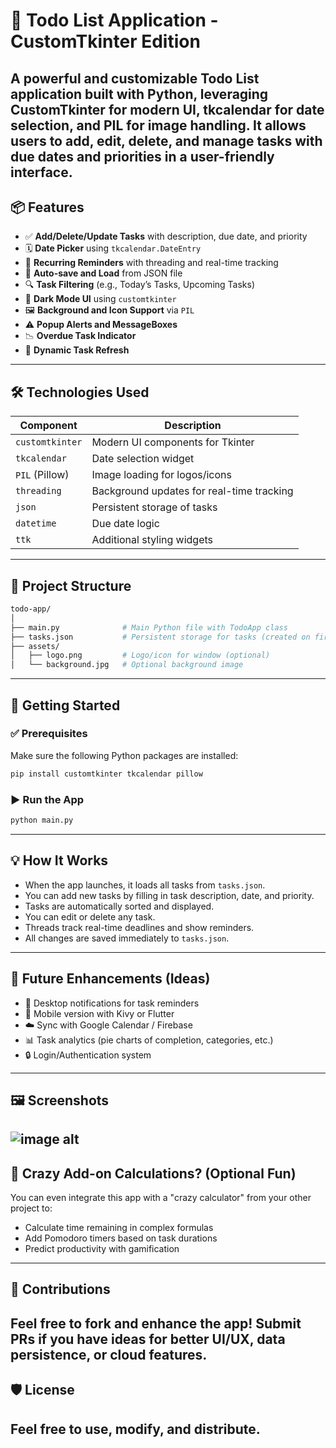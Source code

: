 # 📝 Todo List Application - CustomTkinter Edition

A powerful and customizable Todo List application built with **Python**, leveraging **CustomTkinter** for modern UI, **tkcalendar** for date selection, and **PIL** for image handling. It allows users to add, edit, delete, and manage tasks with due dates and priorities in a user-friendly interface.
---

## 📦 Features

* ✅ **Add/Delete/Update Tasks** with description, due date, and priority
* 🗓️ **Date Picker** using `tkcalendar.DateEntry`
* 🔁 **Recurring Reminders** with threading and real-time tracking
* 💾 **Auto-save and Load** from JSON file
* 🔍 **Task Filtering** (e.g., Today’s Tasks, Upcoming Tasks)
* 🌙 **Dark Mode UI** using `customtkinter`
* 🖼️ **Background and Icon Support** via `PIL`
* ⚠️ **Popup Alerts and MessageBoxes**
* 📉 **Overdue Task Indicator**
* 🔄 **Dynamic Task Refresh**
---

## 🛠️ Technologies Used

| Component       | Description                               |
| --------------- | ----------------------------------------- |
| `customtkinter` | Modern UI components for Tkinter          |
| `tkcalendar`    | Date selection widget                     |
| `PIL` (Pillow)  | Image loading for logos/icons             |
| `threading`     | Background updates for real-time tracking |
| `json`          | Persistent storage of tasks               |
| `datetime`      | Due date logic                            |
| `ttk`           | Additional styling widgets                |
---

## 📂 Project Structure

```bash
todo-app/
│
├── main.py              # Main Python file with TodoApp class
├── tasks.json           # Persistent storage for tasks (created on first run)
├── assets/
│   ├── logo.png         # Logo/icon for window (optional)
│   └── background.jpg   # Optional background image
```
---

## 🚀 Getting Started

### ✅ Prerequisites

Make sure the following Python packages are installed:

```bash
pip install customtkinter tkcalendar pillow
```

### ▶️ Run the App

```bash
python main.py
```
---

## 💡 How It Works

* When the app launches, it loads all tasks from `tasks.json`.
* You can add new tasks by filling in task description, date, and priority.
* Tasks are automatically sorted and displayed.
* You can edit or delete any task.
* Threads track real-time deadlines and show reminders.
* All changes are saved immediately to `tasks.json`.
---

## 🧠 Future Enhancements (Ideas)

* 🔔 Desktop notifications for task reminders
* 📱 Mobile version with Kivy or Flutter
* ☁️ Sync with Google Calendar / Firebase
* 📊 Task analytics (pie charts of completion, categories, etc.)
* 🔒 Login/Authentication system
---

## 🖼️ Screenshots

![image alt]()
---

## 🧩 Crazy Add-on Calculations? (Optional Fun)

You can even integrate this app with a "crazy calculator" from your other project to:

* Calculate time remaining in complex formulas
* Add Pomodoro timers based on task durations
* Predict productivity with gamification
---

## 🤝 Contributions
Feel free to fork and enhance the app! Submit PRs if you have ideas for better UI/UX, data persistence, or cloud features.
---

## 🛡️ License
Feel free to use, modify, and distribute.
---
